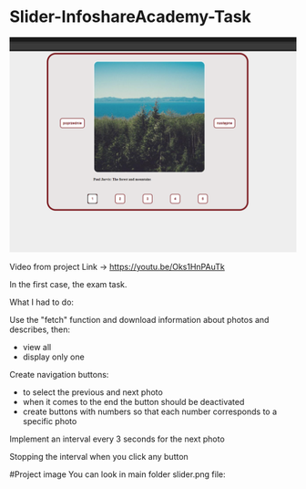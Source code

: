 # Slider-InfoshareAcademy-Task

<img src="/slider.png">

Video from project 
Link -> https://youtu.be/Oks1HnPAuTk

In the first case, the exam task.

What I had to do:

Use the "fetch" function and download information about photos and describes, then:
- view all
- display only one

Create navigation buttons:
- to select the previous and next photo
- when it comes to the end the button should be deactivated
- create buttons with numbers so that each number corresponds to a specific photo

Implement an interval every 3 seconds for the next photo

Stopping the interval when you click any button

#Project image You can look in main folder slider.png file: 



